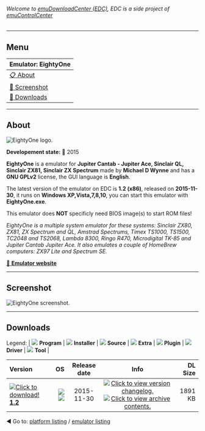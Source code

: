 ###### Welcome to [emuDownloadCenter (EDC)](https://github.com/PhoenixInteractiveNL/emuDownloadCenter/wiki/), EDC is a side project of [emuControlCenter](https://github.com/PhoenixInteractiveNL/emuControlCenter/wiki/)
***
## Menu
| **Emulator: EightyOne** |
|:---------|
| [:clipboard: About](#about) |
| [:sunrise: Screenshot](#screenshot) |
| [:floppy_disk: Downloads](#downloads) |
***
## About
![](https://github.com/PhoenixInteractiveNL/emuDownloadCenter/wiki/images_emulator/eightyone_logo.jpg "EightyOne logo.")

**Developement state:** :large_blue_circle: 2015

**EightyOne** is a emulator for **Jupiter Cantab - Jupiter Ace, Sinclair QL, Sinclair ZX81, Sinclair ZX Spectrum** made by **Michael D Wynne** and has a **GNU GPLv2** license, the GUI language is **English**.

The latest version of the emulator on EDC is **1.2 (x86)**, released on **2015-11-30**, it runs on **Windows XP,Vista,7,8,10**, you can start this emulator with **EightyOne.exe**.

This emulator does **NOT** specificly need BIOS image(s) to start ROM files!

_EightyOne is a multiple system emulator for these systems: Sinclair ZX80, ZX81, ZX Spectrum and QL, Amstrad Spectrums, Timex TS1000, TS1500, TC2048 and TS2068, Lambda 8300, Ringo R470, Microdigital TK-85 and Jupiter Cantab Jupiter Ace. It also emulates a couple of HomeBrew computers: ZX97 Lite and Spectrum SE._

[:link: **Emulator website**](https://www.aptanet.org/eightyone/)
***
## Screenshot
![](https://raw.githubusercontent.com/PhoenixInteractiveNL/emuDownloadCenter/master/hooks/eightyone/emulator_screen_01.jpg "EightyOne screenshot.")
***
## Downloads
Legend: | 
![](https://raw.githubusercontent.com/wiki/PhoenixInteractiveNL/emuDownloadCenter/images_misc/icon_program_24.png) **Program** | 
![](https://raw.githubusercontent.com/wiki/PhoenixInteractiveNL/emuDownloadCenter/images_misc/icon_installer_24.png) **Installer** | 
![](https://raw.githubusercontent.com/wiki/PhoenixInteractiveNL/emuDownloadCenter/images_misc/icon_source_code_24.png) **Source** | 
![](https://raw.githubusercontent.com/wiki/PhoenixInteractiveNL/emuDownloadCenter/images_misc/icon_extra_24.png) **Extra** | 
![](https://raw.githubusercontent.com/wiki/PhoenixInteractiveNL/emuDownloadCenter/images_misc/icon_plugin_24.png) **Plugin** | 
![](https://raw.githubusercontent.com/wiki/PhoenixInteractiveNL/emuDownloadCenter/images_misc/icon_driver_24.png) **Driver** | 
![](https://raw.githubusercontent.com/wiki/PhoenixInteractiveNL/emuDownloadCenter/images_misc/icon_tool_24.png) **Tool** | 
 
| Version | OS | Release date | Info | DL Size |
|:--------|---:|:------------:|:----:|--------:|
| [![](https://raw.githubusercontent.com/wiki/PhoenixInteractiveNL/emuDownloadCenter/images_misc/icon_program_24.png "Click to download!")  **1.2**](https://github.com/PhoenixInteractiveNL/edc-repo0003/raw/master/eightyone/1.2.7z) | ![](https://raw.githubusercontent.com/wiki/PhoenixInteractiveNL/emuDownloadCenter/images_misc/logo_windows_24.png) ![](https://raw.githubusercontent.com/wiki/PhoenixInteractiveNL/emuDownloadCenter/images_misc/icon_32-bit_24.png) | 2015-11-30 | [![](https://raw.githubusercontent.com/wiki/PhoenixInteractiveNL/emuDownloadCenter/images_misc/icon_changelog_24.png "Click to view version changelog.")](https://github.com/PhoenixInteractiveNL/edc-repo0003/blob/master/eightyone/1.2_changelog.txt) [![](https://raw.githubusercontent.com/wiki/PhoenixInteractiveNL/emuDownloadCenter/images_misc/icon_contents_24.png "Click to view archive contents.")](https://github.com/PhoenixInteractiveNL/edc-repo0003/blob/master/eightyone/1.2_contents.txt) | 1891 KB |

:arrow_backward: Go to: [platform listing](https://github.com/PhoenixInteractiveNL/emuDownloadCenter/wiki/EDC-Platform-List) / [emulator listing](https://github.com/PhoenixInteractiveNL/emuDownloadCenter/wiki/EDC-Emulator-List)
